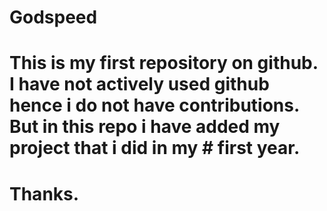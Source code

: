 # Godspeed
# This is my first repository on github. I have not actively used github hence i do not have contributions. But in this repo i have added my project that i did in my # first year.
# Thanks.
